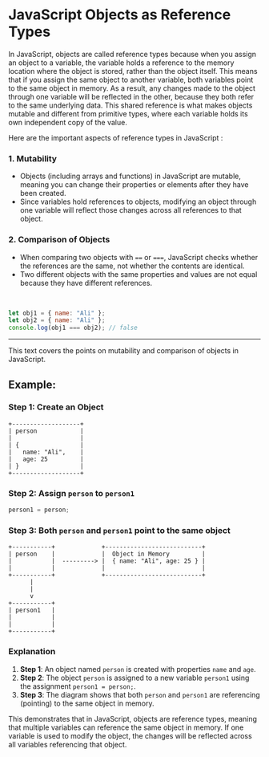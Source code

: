 # JavaScript Objects as Reference Types

In JavaScript, objects are called reference types because when you assign an object to a variable, the variable holds a reference to the memory location where the object is stored, rather than the object itself. This means that if you assign the same object to another variable, both variables point to the same object in memory. As a result, any changes made to the object through one variable will be reflected in the other, because they both refer to the same underlying data. This shared reference is what makes objects mutable and different from primitive types, where each variable holds its own independent copy of the value.



 Here are the important aspects of reference types in JavaScript :
  

### 1. **Mutability**

- Objects (including arrays and functions) in JavaScript are mutable, meaning you can change their properties or elements after they have been created.
- Since variables hold references to objects, modifying an object through one variable will reflect those changes across all references to that object.

### 2. **Comparison of Objects**

- When comparing two objects with `==` or `===`, JavaScript checks whether the references are the same, not whether the contents are identical.
- Two different objects with the same properties and values are not equal because they have different references.
  
<br>

```javascript
let obj1 = { name: "Ali" };
let obj2 = { name: "Ali" };
console.log(obj1 === obj2); // false
```

---

This text covers the points on mutability and comparison of objects in JavaScript.


## Example:

### Step 1: Create an Object

```plaintext
+-------------------+
| person            | 
|                   | 
| {                 |
|   name: "Ali",    |
|   age: 25         |
| }                 |
+-------------------+
```

### Step 2: Assign `person` to `person1`

```javascript
person1 = person;
```

### Step 3: Both `person` and `person1` point to the same object

```plaintext
+-----------+             +---------------------------+
| person    |             |  Object in Memory         |
|           |  ---------> |  { name: "Ali", age: 25 } |
|           |             |                           |
+-----------+             +---------------------------+
      |
      |
      v
+-----------+
| person1   |
|           |
|           |
+-----------+
```

### Explanation

1. **Step 1**: An object named `person` is created with properties `name` and `age`.
2. **Step 2**: The object `person` is assigned to a new variable `person1` using the assignment `person1 = person;`.
3. **Step 3**: The diagram shows that both `person` and `person1` are referencing (pointing) to the same object in memory.


This demonstrates that in JavaScript, objects are reference types, meaning that multiple variables can reference the same object in memory. If one variable is used to modify the object, the changes will be reflected across all variables referencing that object.




